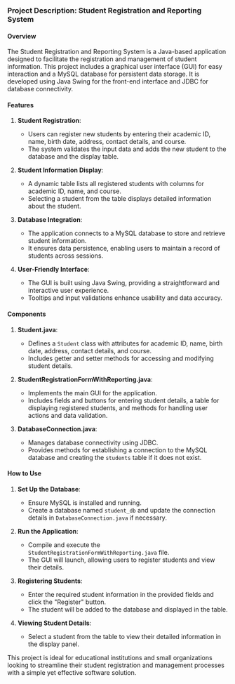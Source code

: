 ### Project Description: Student Registration and Reporting System

#### Overview
The Student Registration and Reporting System is a Java-based application designed to facilitate the registration and management of student information. This project includes a graphical user interface (GUI) for easy interaction and a MySQL database for persistent data storage. It is developed using Java Swing for the front-end interface and JDBC for database connectivity.

#### Features
1. **Student Registration**:
   - Users can register new students by entering their academic ID, name, birth date, address, contact details, and course.
   - The system validates the input data and adds the new student to the database and the display table.

2. **Student Information Display**:
   - A dynamic table lists all registered students with columns for academic ID, name, and course.
   - Selecting a student from the table displays detailed information about the student.

3. **Database Integration**:
   - The application connects to a MySQL database to store and retrieve student information.
   - It ensures data persistence, enabling users to maintain a record of students across sessions.

4. **User-Friendly Interface**:
   - The GUI is built using Java Swing, providing a straightforward and interactive user experience.
   - Tooltips and input validations enhance usability and data accuracy.

#### Components
1. **Student.java**:
   - Defines a `Student` class with attributes for academic ID, name, birth date, address, contact details, and course.
   - Includes getter and setter methods for accessing and modifying student details.

2. **StudentRegistrationFormWithReporting.java**:
   - Implements the main GUI for the application.
   - Includes fields and buttons for entering student details, a table for displaying registered students, and methods for handling user actions and data validation.

3. **DatabaseConnection.java**:
   - Manages database connectivity using JDBC.
   - Provides methods for establishing a connection to the MySQL database and creating the `students` table if it does not exist.

#### How to Use
1. **Set Up the Database**:
   - Ensure MySQL is installed and running.
   - Create a database named `student_db` and update the connection details in `DatabaseConnection.java` if necessary.

2. **Run the Application**:
   - Compile and execute the `StudentRegistrationFormWithReporting.java` file.
   - The GUI will launch, allowing users to register students and view their details.

3. **Registering Students**:
   - Enter the required student information in the provided fields and click the "Register" button.
   - The student will be added to the database and displayed in the table.

4. **Viewing Student Details**:
   - Select a student from the table to view their detailed information in the display panel.

This project is ideal for educational institutions and small organizations looking to streamline their student registration and management processes with a simple yet effective software solution.
